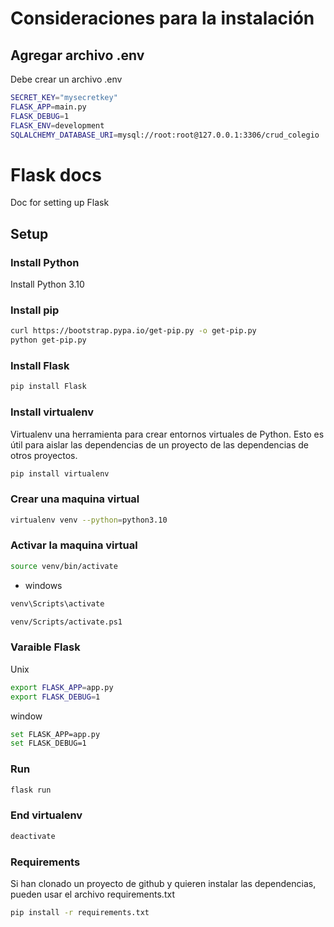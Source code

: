 # Consideraciones para la instalación
## Agregar archivo .env
Debe crear un archivo .env

```bash
SECRET_KEY="mysecretkey"
FLASK_APP=main.py
FLASK_DEBUG=1
FLASK_ENV=development
SQLALCHEMY_DATABASE_URI=mysql://root:root@127.0.0.1:3306/crud_colegio
```

# Flask docs

Doc for setting up Flask

## Setup

### Install Python

Install Python 3.10

### Install pip

```bash
curl https://bootstrap.pypa.io/get-pip.py -o get-pip.py
python get-pip.py
```

### Install Flask

```bash
pip install Flask
```

### Install virtualenv

Virtualenv una herramienta para crear entornos virtuales de Python. Esto es útil para aislar las dependencias de un proyecto de las dependencias de otros proyectos.

```bash
pip install virtualenv
```

### Crear una maquina virtual

```bash
virtualenv venv --python=python3.10
```

### Activar la maquina virtual

```bash
source venv/bin/activate
```

- windows

```bash
venv\Scripts\activate

venv/Scripts/activate.ps1
```

### Varaible Flask

Unix

```bash
export FLASK_APP=app.py
export FLASK_DEBUG=1
```

window

```bash
set FLASK_APP=app.py
set FLASK_DEBUG=1
```

### Run

```bash
flask run
```

### End virtualenv

```bash
deactivate
```

### Requirements

Si han clonado un proyecto de github y quieren instalar las dependencias, pueden usar el archivo requirements.txt

```bash
pip install -r requirements.txt
```
